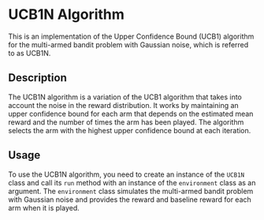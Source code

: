 # UCB1N Algorithm

This is an implementation of the Upper Confidence Bound (UCB1) algorithm for the multi-armed bandit problem with Gaussian noise, which is referred to as UCB1N.

## Description

The UCB1N algorithm is a variation of the UCB1 algorithm that takes into account the noise in the reward distribution. It works by maintaining an upper confidence bound for each arm that depends on the estimated mean reward and the number of times the arm has been played. The algorithm selects the arm with the highest upper confidence bound at each iteration.

## Usage

To use the UCB1N algorithm, you need to create an instance of the `UCB1N` class and call its `run` method with an instance of the `environment` class as an argument. The `environment` class simulates the multi-armed bandit problem with Gaussian noise and provides the reward and baseline reward for each arm when it is played.

